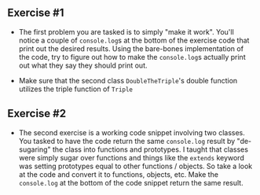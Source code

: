 ## Exercise #1

- The first problem you are tasked is to simply "make it work". You'll notice a couple of `console.log`s at the bottom of the exercise code that print out the desired results. Using the bare-bones implementation of the code, try to figure out how to make the `console.log`s actually print out what they say they should print out.

- Make sure that the second class `DoubleTheTriple`'s double function utilizes the triple function of `Triple`

## Exercise #2

- The second exercise is a working code snippet involving two classes. You tasked to have the code return the same `console.log` result by "de-sugaring" the class into functions and prototypes. I taught that classes were simply sugar over functions and things like the `extends` keyword was setting prototypes equal to other functions / objects. So take a look at the code and convert it to functions, objects, etc. Make the `console.log` at the bottom of the code snippet return the same result.
